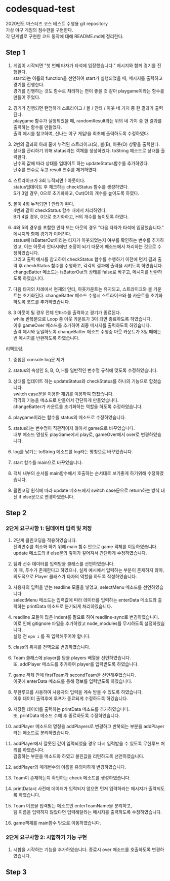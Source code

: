 # codesquad-test

2020년도 마스터즈 코스 테스트 수행용 git repository  
가상 야구 게임의 점수판을 구현한다.  
각 단계별로 구현한 코드 동작에 대해 README.md에 정리한다.

## Step 1

1. 게임이 시작되면 "첫 번째 타자가 타석에 입장했습니다." 메시지와 함께 경기를 진행한다.  
   start라는 이름의 function을 선언하여 start가 실행되었을 때, 메시지를 출력하고 경기를 진행한다.  
   경기를 진행하는 것도 함수로 처리하는 편이 좋을 것 같아 playgame이라는 함수를 만들어 주었다.

2. 경기가 진행되면 랜덤하게 스트라이크 / 볼 / 안타 / 아웃 네 가지 중 한 결과가 출력된다.  
   playgame 함수가 실행되었을 때, randomResult라는 위의 네 가지 중 한 결과를 출력하는 함수를 만들었다.  
   출력 예시를 참고하여, 신나는 야구 게임!을 최초에 출력하도록 수정하였다.

3. 2번의 결과의 아래 줄에 누적된 스트라이크(S), 볼(B), 아웃(O) 상황을 출력한다.  
   상태를 관리하기 위해 status라는 객체를 생성하였다. toString 메소드로 상태를 출력한다.  
   난수의 값에 따라 상태를 업데이트 하는 updateStatus함수를 추가하였다.  
   난수를 변수로 두고 result 변수를 제거하였다.

4. 스트라이크가 3회 누적되면 1 아웃이다.  
   status업데이트 후 체크하는 checkStatus 함수를 생성하였다.  
   S가 3일 경우, 0으로 초기화하고, Out(O)의 개수를 높이도록 하였다.

5. 볼이 4회 누적되면 1 안타가 된다.  
   4번과 같이 checkStatus 함수 내에서 처리하였다.  
   B가 4일 경우, 0으로 초기화하고, H의 개수를 높이도록 하였다.

6. 4와 5의 경우를 포함한 안타 또는 아웃의 경우 "다음 타자가 타석에 입장했습니다." 메시지와 함께 경기가 이어진다.  
   status에 isBatterOut이라는 타자가 아웃되었는지 여부를 확인하는 변수를 추가하였고, 이는 아웃과 안타시에만 조정이 되기 때문에 메소드에서 처리하는 것으로 수정하였습니다.  
   그리고 출력 예시를 참고하여 checkStatus 함수를 수행하기 이전에 먼저 결과 출력 후 checkStatus 함수를 수행하고, 각각의 결과에 출력을 시키도록 하였습니다.  
   changeBatter 메소드는 isBatterOut의 상태를 false로 바꾸고, 메시지를 반환하도록 하였습니다.

7. 다음 타자의 차례에서 현재의 안타, 아웃카운트는 유지되고, 스트라이크와 볼 카운트는 초기화된다.
   changeBatter 메소드 수행시 스트라이크와 볼 카운트를 초기화하도록 코드를 추가하였습니다.

8. 3 아웃이 될 경우 전체 안타수를 출력하고 경기가 종료된다.  
   while 반복문으로 Loop 중 아웃 카운트가 3이 되면 종료하도록 하였습니다.  
   이후 gameOver 메소드를 추가하여 최종 메시지를 출력하도록 하였습니다.  
   출력 예시와 동일하도록 changeBatter 메소드 수행중 아웃 카운트가 3일 때에는 빈 메시지를 반환하도록 하였습니다.

리팩토링.

1. 중첩된 console.log문 제거

2. status의 속성인 S, B, O, H를 일반적인 변수명 규칙에 맞도록 수정하였습니다.

3. 상태를 업데이트 하는 updateStatus와 checkStatus를 하나의 기능으로 합쳤습니다.  
   switch case문을 이용한 재귀를 이용하여 합쳤습니다.  
   각각의 기능을 메소드로 만들어서 간단하게 만들었습니다.  
   changeBatter가 카운트를 초기화하는 역할을 하도록 수정하였습니다.

4. playgame이라는 함수를 status의 메소드로 수정하였습니다.

5. status라는 변수명이 직관적이지 않아서 game으로 바꾸었습니다.  
   내부 메소드 명칭도 playGame에서 play로, gameOver에서 over로 변경하였습니다.

6. log를 남기는 toString 메소드를 log라는 명칭으로 바꾸었습니다.

7. start 함수를 main으로 바꾸었습니다.

8. 객체 내부의 순서를 main함수에서 호출하는 순서대로 보기좋게 하기위해 수정하였습니다.

9. 클린코딩 원칙에 따라 update 메소드에서 switch case문으로 return하는 방식 대신 if else문으로 변경하였습니다.

## Step 2

### 2단계 요구사항 1: 팀데이터 입력 및 저장

1. 2단계 클린코딩을 적용하였습니다.  
   전역변수를 최소화 하기 위해 main 함수 안으로 game 객체를 이동하였습니다.  
   update 메소드의 if else문의 깊이가 깊어져서 간단하게 수정하였습니다.

2. 팀과 선수 데이터를 입력받을 클래스를 선언하였습니다.  
   이 때, 투수가 존재한다고 하였으나, 실제 예시에서 입력하는 부분이 존재하지 않아,의도적으로 Player 클래스가 타자의 역할을 하도록 작성하였습니다.

3. 사용자의 입력을 받는 readline 모듈을 넣었고, selectMenu 메소드를 선언하였습니다  
   selectMenu 메소드는 입력값에 따라 데이터를 입력하는 enterData 메소드와 출력하는 printData 메소드로 분기되게 처리하였습니다.

4. readline 모듈이 많은 indent를 필요로 하여 readline-sync로 변경하였습니다.  
   이로 인해 gitignore 파일을 추가하였고 node_modules를 무시하도록 설정하였습니다.  
   실행 전 `npm i` 를 꼭 입력해주어야 합니다.

5. class의 위치를 전역으로 변경하였습니다.

6. Team 클래스에 player를 담을 players 배열을 선언하였습니다.  
   또, addPlayer 메소드를 추가하여 player를 입력받도록 하였습니다.

7. game 객체 안에 firstTeam과 secondTeam을 선언해주었습니다.  
   이곳에 enterData 메소드를 통해 정보를 입력받도록 하였습니다.

8. 무한루프를 사용하여 사용자의 입력을 계속 받을 수 있도록 하였습니다.  
   이후 데이터 출력후에 루프가 종료되게 수정하도록 하겠습니다.

9. 저장된 데이터를 출력하는 printData 메소드를 추가하였습니다.  
   또, printData 메소드 수해 후 종료하도록 수정하였습니다.

10. addPlayer 메소드의 명칭을 addPlayers로 변경하고 반복되는 부분을 addPlayer라는 메소드로 분리하였습니다.

11. addPlayer에서 잘못된 값이 입력되었을 경우 다시 입력받을 수 있도록 무한루프 처리를 하였습니다.  
    검증하는 부분을 메소드화 하였고 불린값을 리턴하도록 선언하였습니다.

12. addPlayer의 매개변수의 이름을 유의미하게 변경하였습니다.

13. Team이 존재하는지 확인하는 check 메소드를 생성하였습니다.

14. printData시 사전에 데이터가 입력되지 않으면 먼저 입력하라는 메시지가 출력되도록 하였습니다.

15. Team 이름을 입력받는 메소드인 enterTeamName을 분리하고,  
    팀 이름을 입력하지 않았다면 입력해달라는 메시지를 출력하도록 수정하였습니다.

16. game객체를 main함수 밖으로 이동하였습니다.

### 2단계 요구사항 2: 시합하기 기능 구현

1. 시합을 시작하는 기능을 추가하였습니다. 종료시 over 메소드를 호출하도록 변경하였습니다.

## Step 3
